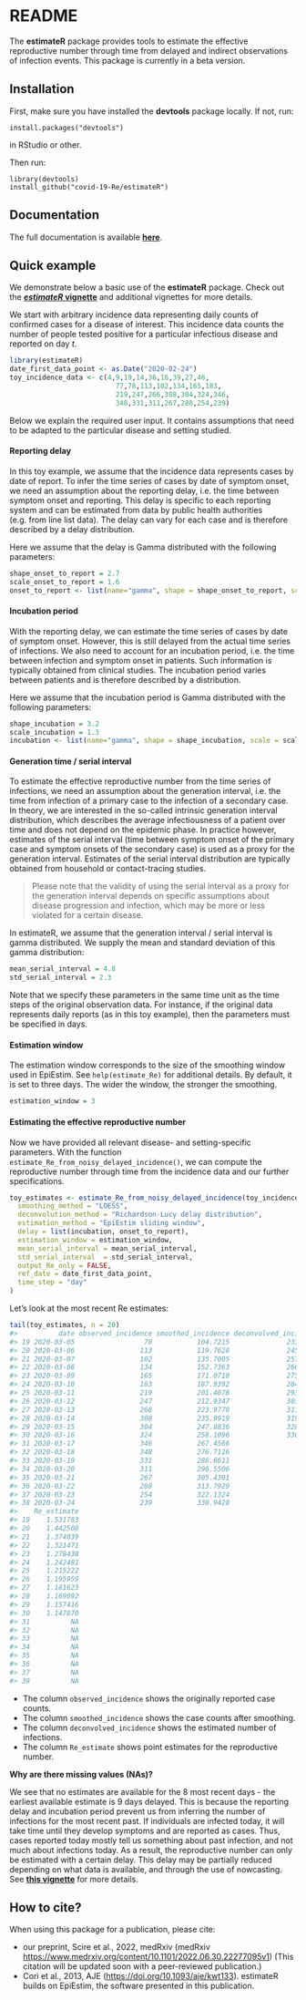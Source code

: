 README
================

The **estimateR** package provides tools to estimate the effective
reproductive number through time from delayed and indirect observations
of infection events. This package is currently in a beta version.

## Installation

First, make sure you have installed the **devtools** package locally. If
not, run:

    install.packages("devtools")

in RStudio or other.

Then run:

    library(devtools)
    install_github("covid-19-Re/estimateR")

## Documentation

The full documentation is available
**[here](https://covid-19-re.github.io/estimateR/)**.

## Quick example

We demonstrate below a basic use of the **estimateR** package. Check out
the **[*estimateR*
vignette](https://covid-19-re.github.io/estimateR/articles/estimateR.html)**
and additional vignettes for more details.

We start with arbitrary incidence data representing daily counts of
confirmed cases for a disease of interest. This incidence data counts
the number of people tested positive for a particular infectious disease
and reported on day *t*.

``` r
library(estimateR)
date_first_data_point <- as.Date("2020-02-24")
toy_incidence_data <- c(4,9,19,14,36,16,39,27,46,
                          77,78,113,102,134,165,183,
                          219,247,266,308,304,324,346,
                          348,331,311,267,288,254,239)
```

Below we explain the required user input. It contains assumptions that
need to be adapted to the particular disease and setting studied.

#### Reporting delay

In this toy example, we assume that the incidence data represents cases
by date of report. To infer the time series of cases by date of symptom
onset, we need an assumption about the reporting delay, i.e. the time
between symptom onset and reporting. This delay is specific to each
reporting system and can be estimated from data by public health
authorities (e.g. from line list data). The delay can vary for each case
and is therefore described by a delay distribution.

Here we assume that the delay is Gamma distributed with the following
parameters:

``` r
shape_onset_to_report = 2.7
scale_onset_to_report = 1.6
onset_to_report <- list(name="gamma", shape = shape_onset_to_report, scale = scale_onset_to_report)
```

#### Incubation period

With the reporting delay, we can estimate the time series of cases by
date of symptom onset. However, this is still delayed from the actual
time series of infections. We also need to account for an incubation
period, i.e. the time between infection and symptom onset in patients.
Such information is typically obtained from clinical studies. The
incubation period varies between patients and is therefore described by
a distribution.

Here we assume that the incubation period is Gamma distributed with the
following parameters:

``` r
shape_incubation = 3.2 
scale_incubation = 1.3
incubation <- list(name="gamma", shape = shape_incubation, scale = scale_incubation)
```

#### Generation time / serial interval

To estimate the effective reproductive number from the time series of
infections, we need an assumption about the generation interval,
i.e. the time from infection of a primary case to the infection of a
secondary case. In theory, we are interested in the so-called intrinsic
generation interval distribution, which describes the average
infectiousness of a patient over time and does not depend on the
epidemic phase. In practice however, estimates of the serial interval
(time between symptom onset of the primary case and symptom onsets of
the secondary case) is used as a proxy for the generation interval.
Estimates of the serial interval distribution are typically obtained
from household or contact-tracing studies.

> Please note that the validity of using the serial interval as a proxy
> for the generation interval depends on specific assumptions about
> disease progression and infection, which may be more or less violated
> for a certain disease.

In estimateR, we assume that the generation interval / serial interval
is gamma distributed. We supply the mean and standard deviation of this
gamma distribution:

``` r
mean_serial_interval = 4.8
std_serial_interval = 2.3
```

Note that we specify these parameters in the same time unit as the time
steps of the original observation data. For instance, if the original
data represents daily reports (as in this toy example), then the
parameters must be specified in days.

#### Estimation window

The estimation window corresponds to the size of the smoothing window
used in EpiEstim. See `help(estimate_Re)` for additional details. By default,
it is set to three days. The wider the window, the stronger the
smoothing.

``` r
estimation_window = 3
```

#### Estimating the effective reproductive number

Now we have provided all relevant disease- and setting-specific
parameters. With the function
`estimate_Re_from_noisy_delayed_incidence()`, we can compute the
reproductive number through time from the incidence data and our further
specifications.

``` r
toy_estimates <- estimate_Re_from_noisy_delayed_incidence(toy_incidence_data,
  smoothing_method = "LOESS",
  deconvolution_method = "Richardson-Lucy delay distribution",
  estimation_method = "EpiEstim sliding window",
  delay = list(incubation, onset_to_report),
  estimation_window = estimation_window,
  mean_serial_interval = mean_serial_interval,
  std_serial_interval  = std_serial_interval,
  output_Re_only = FALSE,
  ref_date = date_first_data_point,
  time_step = "day"
)
```

Let’s look at the most recent Re estimates:

``` r
tail(toy_estimates, n = 20)
#>          date observed_incidence smoothed_incidence deconvolved_incidence
#> 19 2020-03-05                 78           104.7215              233.9893
#> 20 2020-03-06                113           119.7628              245.8158
#> 21 2020-03-07                102           135.7005              257.2442
#> 22 2020-03-08                134           152.7363              266.8594
#> 23 2020-03-09                165           171.0718              275.6173
#> 24 2020-03-10                183           187.9392              284.3650
#> 25 2020-03-11                219           201.4078              293.8851
#> 26 2020-03-12                247           212.9347              303.3842
#> 27 2020-03-13                266           223.9770              311.9033
#> 28 2020-03-14                308           235.9919              319.9628
#> 29 2020-03-15                304           247.8836              328.0520
#> 30 2020-03-16                324           258.1096              336.6381
#> 31 2020-03-17                346           267.4566                    NA
#> 32 2020-03-18                348           276.7116                    NA
#> 33 2020-03-19                331           286.6611                    NA
#> 34 2020-03-20                311           296.5506                    NA
#> 35 2020-03-21                267           305.4301                    NA
#> 36 2020-03-22                288           313.7929                    NA
#> 37 2020-03-23                254           322.1324                    NA
#> 38 2020-03-24                239           330.9420                    NA
#>    Re_estimate
#> 19    1.531783
#> 20    1.442508
#> 21    1.374039
#> 22    1.321471
#> 23    1.278438
#> 24    1.242481
#> 25    1.215222
#> 26    1.195959
#> 27    1.181623
#> 28    1.169092
#> 29    1.157416
#> 30    1.147870
#> 31          NA
#> 32          NA
#> 33          NA
#> 34          NA
#> 35          NA
#> 36          NA
#> 37          NA
#> 38          NA
```

- The column `observed_incidence` shows the originally reported case
  counts.
- The column `smoothed_incidence` shows the case counts after smoothing.
- The column `deconvolved_incidence` shows the estimated number of
  infections.
- The column `Re_estimate` shows point estimates for the reproductive
  number.

**Why are there missing values (NAs)?**

We see that no estimates are available for the 8 most recent days - the
earliest available estimate is 9 days delayed. This is because the
reporting delay and incubation period prevent us from inferring the
number of infections for the most recent past. If individuals are
infected today, it will take time until they develop symptoms and are
reported as cases. Thus, cases reported today mostly tell us something
about past infection, and not much about infections today. As a result,
the reproductive number can only be estimated with a certain delay. This
delay may be partially reduced depending on what data is available, and
through the use of nowcasting. See **[this
vignette](https://covid-19-re.github.io/estimateR/articles/comparison_levels_input_details.html)**
for more details.

## How to cite?

When using this package for a publication, please cite:
- our preprint, Scire et al., 2022, medRxiv (medRxiv https://www.medrxiv.org/content/10.1101/2022.06.30.22277095v1)
(This citation will be updated soon with a peer-reviewed publication.)
- Cori et al., 2013, AJE (https://doi.org/10.1093/aje/kwt133). estimateR builds on EpiEstim, the software presented in this publication.
